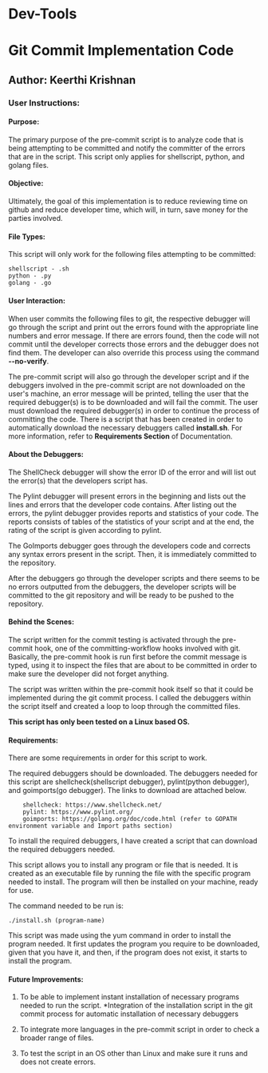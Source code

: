 # Dev-Tools

# Git Commit Implementation Code

## Author: Keerthi Krishnan 

### User Instructions:

#### Purpose:

The primary purpose of the pre-commit script is to analyze code that is being attempting to be committed and notify the committer of the errors that are in the script. This script only applies for shellscript, python, and golang files. 

#### Objective:

Ultimately, the goal of this implementation is to reduce reviewing time on github and reduce developer time, which will, in turn, save money for the parties involved. 

#### File Types:

This script will only work for the following files attempting to be committed:

	shellscript - .sh
	python - .py
	golang - .go

#### User Interaction:

When user commits the following files to git, the respective debugger will go through the script and print out the errors found with the appropriate line numbers and error message. If there are errors found, then the code will not commit until the developer corrects those errors and the debugger does not find them. The developer can also override this process using the command **--no-verify**.  

The pre-commit script will also go through the developer script and if the debuggers involved in the pre-commit script are not downloaded on the user's machine, an error message will be printed, telling the user that the required debugger(s) is to be downloaded and will fail the commit. The user must download the required debugger(s) in order to continue the process of committing the code. There is a script that has been created in order to automatically download the necessary debuggers called **install.sh**. For more information, refer to **Requirements Section** of Documentation. 

#### About the Debuggers:

The ShellCheck debugger will show the error ID of the error and will list out the error(s) that the developers script has. 

The Pylint debugger will present errors in the beginning and lists out the lines and errors that the developer code contains. After listing out the errors, the pylint debugger provides reports and statistics of your code. The reports consists of tables of the statistics of your script and at the end, the rating of the script is given according to pylint.

The GoImports debugger goes through the developers code and corrects any syntax errors present in the script. Then, it is immediately committed to the repository. 

After the debuggers go through the developer scripts and there seems to be no errors outputted from the debuggers, the developer scripts will be committed to the git repository and will be ready to be pushed to the repository. 

#### Behind the Scenes:

The script written for the commit testing is activated through the pre-commit hook, one of the committing-workflow hooks involved with git. Basically, the pre-commit hook is run first before the commit message is typed, using it to inspect the files that are about to be committed in order to make sure the developer did not forget anything. 

The script was written within the pre-commit hook itself so that it could be implemented during the git commit process. I called the debuggers within the script itself and created a loop to loop through the committed files.

**This script has only been tested on a Linux based OS.** 

#### Requirements:

There are some requirements in order for this script to work.

The required debuggers should be downloaded. The debuggers needed for this script are shellcheck(shellscript debugger), pylint(python debugger), and goimports(go debugger). The links to download are attached below.

		shellcheck: https://www.shellcheck.net/
		pylint: https://www.pylint.org/
		goimports: https://golang.org/doc/code.html (refer to GOPATH environment variable and Import paths section)

To install the required debuggers, I have created a script that can download the required debuggers needed. 

This script allows you to install any program or file that is needed. It is created as an executable file by running the file with the specific program needed to install. The program will then be installed on your machine, ready for use.

The command needed to be run is:

	./install.sh (program-name)

This script was made using the yum command in order to install the program needed. It first updates the program you require to be downloaded, given that you have it, and then, if the program does not exist, it starts to install the program.

#### Future Improvements:

1. To be able to implement instant installation of necessary programs needed to run the script.
	*Integration of the installation script in the git commit process for automatic installation of necessary debuggers

2. To integrate more languages in the pre-commit script in order to check a broader range of files.

3. To test the script in an OS other than Linux and make sure it runs and does not create errors.

